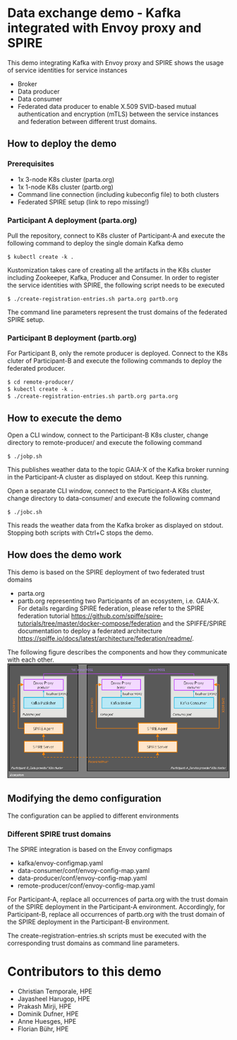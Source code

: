 # Data exchange demo - Kafka integrated with Envoy proxy and SPIRE
This demo integrating Kafka with Envoy proxy and SPIRE shows the usage of service identities for service instances
* Broker
* Data producer
* Data consumer
* Federated data producer
to enable X.509 SVID-based mutual authentication and encryption (mTLS) between the service instances and federation between different trust domains.

## How to deploy the demo
### Prerequisites
* 1x 3-node K8s cluster (parta.org)
* 1x 1-node K8s cluster (partb.org)
* Command line connection (including kubeconfig file) to both clusters
* Federated SPIRE setup (link to repo missing!)

### Participant A deployment (parta.org)
Pull the repository, connect to K8s cluster of Participant-A and execute the following command to deploy the single domain Kafka demo

    $ kubectl create -k .
    
Kustomization takes care of creating all the artifacts in the K8s cluster including Zookeeper, Kafka, Producer and Consumer. In order to register the service identities with SPIRE, the following script needs to be executed

    $ ./create-registration-entries.sh parta.org partb.org
    
The command line parameters represent the trust domains of the federated SPIRE setup.

### Participant B deployment (partb.org)
For Participant B, only the remote producer is deployed. Connect to the K8s cluter of Participant-B and execute the following commands to deploy the federated producer.

    $ cd remote-producer/
    $ kubectl create -k .
    $ ./create-registration-entries.sh partb.org parta.org
    
## How to execute the demo
Open a CLI window, connect to the Participant-B K8s cluster, change directory to remote-producer/ and execute the following command

    $ ./jobp.sh
    
This publishes weather data to the topic GAIA-X of the Kafka broker running in the Participant-A cluster as displayed on stdout. Keep this running.

Open a separate CLI window, connect to the Participant-A K8s cluster, change directory to data-consumer/ and execute the following command

    $ ./jobc.sh
    
This reads the weather data from the Kafka broker as displayed on stdout. Stopping both scripts with Ctrl+C stops the demo.

## How does the demo work
This demo is based on the SPIRE deployment of two federated trust domains
* parta.org
* partb.org
representing two Participants of an ecosystem, i.e. GAIA-X. For details regarding SPIRE federation, please refer to the SPIRE federation tutorial https://github.com/spiffe/spire-tutorials/tree/master/docker-compose/federation and the SPIFFE/SPIRE documentation to deploy a federated architecture https://spiffe.io/docs/latest/architecture/federation/readme/.

The following figure describes the components and how they communicate with each other.
![Kafka demo setup](images/demo_setup.png?raw=true "Kafka demo setup")

## Modifying the demo configuration
The configuration can be applied to different environments

### Different SPIRE trust domains
The SPIRE integration is based on the Envoy configmaps
* kafka/envoy-configmap.yaml
* data-consumer/conf/envoy-config-map.yaml
* data-producer/conf/envoy-config-map.yaml
* remote-producer/conf/envoy-config-map.yaml

For Participant-A, replace all occurrences of parta.org with the trust domain of the SPIRE deployment in the Participant-A environment. Accordingly, for Participant-B, replace all occurrences of partb.org with the trust domain of the SPIRE deployment in the Participant-B environment.

The create-registration-entries.sh scripts must be executed with the corresponding trust domains as command line parameters.

# Contributors to this demo
* Christian Temporale, HPE
* Jayasheel Harugop, HPE
* Prakash Mirji, HPE
* Dominik Dufner, HPE
* Anne Huesges, HPE
* Florian Bühr, HPE
